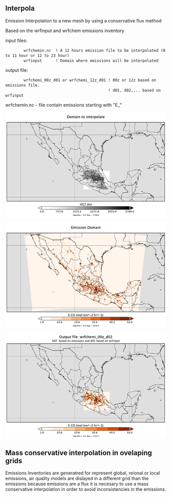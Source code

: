 ## Interpola
Emission Interpolation to a new mesh by using a conservative flux method

Based on the wrfinput and wrfchem emissions inventory

input files:

            wrfchemin.nc  ! A 12 hours emission file to be interpolated (0 to 11 hour or 12 to 23 hour)
            wrfinput      ! Domain where emissions will be interpolated

output file:

            wrfchemi_00z_d01 or wrfchemi_12z_d01 ! 00z or 12z based on emissions file. 
                                                 ! d01, d02,... based on wrfinput
            
wrfchemin.nc - file contain emissions starting with "E_" 

![Area to interpolate emissions](/assets/images/domain2int.png "Terrain and domain to interpolate")

![Source emissions](/assets/images/input_wrfchem.png "Emissions domain")

![Emissions result](/assets/images/output.png "Emissions in new domain")

## Mass conservative interpolation in ovelaping grids
Emissions Inventories are generatred for represent global, reional or local emissions, air quality models are dislayed
in a different grid than the emissions because emissions are a flux it is necesary to use a mass conservative interpolation
in order to avoid  inconsistencies in the emissions.


